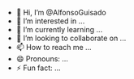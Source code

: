 - 👋 Hi, I’m @AlfonsoGuisado
- 👀 I’m interested in ...
- 🌱 I’m currently learning ...
- 💞️ I’m looking to collaborate on ...
- 📫 How to reach me ...
- 😄 Pronouns: ...
- ⚡ Fun fact: ...

<!---
AlfonsoGuisado/AlfonsoGuisado is a ✨ special ✨ repository because its `README.md` (this file) appears on your GitHub profile.
You can click the Preview link to take a look at your changes.
--->
